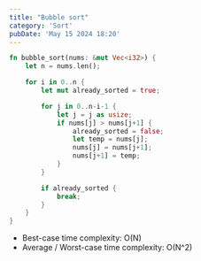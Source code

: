 ```yaml
---
title: "Bubble sort"
category: 'Sort'
pubDate: 'May 15 2024 18:20'
---
```


```rust
fn bubble_sort(nums: &mut Vec<i32>) {
    let n = nums.len();

    for i in 0..n {
        let mut already_sorted = true;

        for j in 0..n-i-1 {
            let j = j as usize;
            if nums[j] > nums[j+1] {
                already_sorted = false;
                let temp = nums[j];
                nums[j] = nums[j+1];
                nums[j+1] = temp;
            }
        }

        if already_sorted {
            break;
        }
    }
}
```

- Best-case time complexity: O(N)
- Average / Worst-case time complexity: O(N^2)